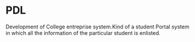 # PDL
Development of College entreprise system.Kind of a student Portal system in which all the information of the particular student is enlisted. 
